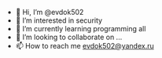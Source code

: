 - 👋 Hi, I’m @evdok502
- 👀 I’m interested in security
- 🌱 I’m currently learning programming all
- 💞️ I’m looking to collaborate on ...
- 📫 How to reach me evdok502@yandex.ru

<!---
evdok502/evdok502 is a ✨ special ✨ repository because its `README.md` (this file) appears on your GitHub profile.
You can click the Preview link to take a look at your changes.
--->
